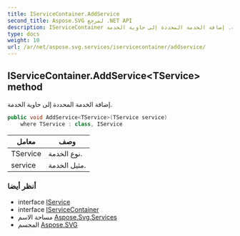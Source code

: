 ```yaml
---
title: IServiceContainer.AddService
second_title: Aspose.SVG لمرجع .NET API
description: IServiceContainer طريقة. إضافة الخدمة المحددة إلى حاوية الخدمة.
type: docs
weight: 10
url: /ar/net/aspose.svg.services/iservicecontainer/addservice/
---
```

## IServiceContainer.AddService&lt;TService&gt; method

إضافة الخدمة المحددة إلى حاوية الخدمة.

```csharp
public void AddService<TService>(TService service)
    where TService : class, IService
```

| معامل | وصف |
| --- | --- |
| TService | نوع الخدمة. |
| service | مثيل الخدمة. |

### أنظر أيضا

* interface [IService](../../iservice/)
* interface [IServiceContainer](../)
* مساحة الاسم [Aspose.Svg.Services](../../iservicecontainer/)
* المجسم [Aspose.SVG](../../../)


